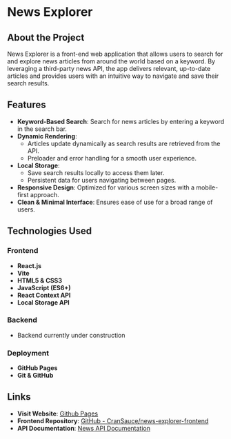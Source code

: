 # News Explorer

## About the Project

News Explorer is a front-end web application that allows users to search for and explore news articles from around the world based on a keyword. By leveraging a third-party news API, the app delivers relevant, up-to-date articles and provides users with an intuitive way to navigate and save their search results.

## Features

- **Keyword-Based Search**: Search for news articles by entering a keyword in the search bar.
- **Dynamic Rendering**:
  - Articles update dynamically as search results are retrieved from the API.
  - Preloader and error handling for a smooth user experience.
- **Local Storage**:
  - Save search results locally to access them later.
  - Persistent data for users navigating between pages.
- **Responsive Design**: Optimized for various screen sizes with a mobile-first approach.
- **Clean & Minimal Interface**: Ensures ease of use for a broad range of users.

## Technologies Used

### Frontend

- **React.js**
- **Vite**
- **HTML5 & CSS3**
- **JavaScript (ES6+)**
- **React Context API**
- **Local Storage API**

### Backend

- Backend currently under construction

### Deployment

- **GitHub Pages**
- **Git & GitHub**

## Links

- **Visit Website**: [Github Pages](cransauce.github.io/news-explorer-frontend)  
- **Frontend Repository**: [GitHub - CranSauce/news-explorer-frontend](https://github.com/CranSauce/news-explorer-frontend)  
- **API Documentation**: [News API Documentation](https://newsapi.org/docs)
